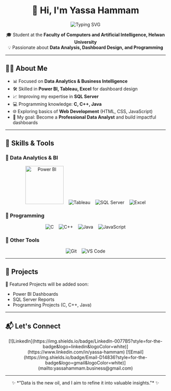<div align="center">

# 👋 Hi, I'm Yassa Hammam  

<!-- Typing Animation - Big & Beautiful -->
<p align="center">
  <img src="https://readme-typing-svg.demolab.com?font=Fira+Code&size=40&pause=800&color=1E90FF&center=true&vCenter=true&width=800&lines=🚀+Data+Analyst;📊+Power+BI+%7C+SQL+Server+%7C+Excel;💻+C+%7C+C%2B%2B+%7C+Java" alt="Typing SVG" />
</p>

🎓 Student at the **Faculty of Computers and Artificial Intelligence, Helwan University**  
💡 Passionate about **Data Analysis, Dashboard Design, and Programming**  

</div>

---

## 🧑‍💻 About Me  
- 📊 Focused on **Data Analytics & Business Intelligence**  
- 🛠 Skilled in **Power BI, Tableau, Excel** for dashboard design  
- 📈 Improving my expertise in **SQL Server**  
- 💻 Programming knowledge: **C, C++, Java**  
- 🌐 Exploring basics of **Web Development** (HTML, CSS, JavaScript)  
- 🎯 My goal: Become a **Professional Data Analyst** and build impactful dashboards  

---

## 🚀 Skills & Tools  

### 🔹 Data Analytics & BI  
<div align="center">
  <!-- Animated Power BI GIF -->
  <img src="https://raw.githubusercontent.com/microsoft/PowerBI-Icons/main/Animated/powerbi.gif" alt="Power BI" width="120" />
  &nbsp;&nbsp;
  <img src="https://img.shields.io/badge/Tableau-E97627?style=for-the-badge&logo=tableau&logoColor=white" alt="Tableau" />
  &nbsp;&nbsp;
  <img src="https://img.shields.io/badge/SQL%20Server-CC2927?style=for-the-badge&logo=microsoftsqlserver&logoColor=white" alt="SQL Server" />
  &nbsp;&nbsp;
  <img src="https://img.shields.io/badge/Excel-217346?style=for-the-badge&logo=microsoftexcel&logoColor=white" alt="Excel" />
</div>

### 🔹 Programming  
<div align="center" style="margin-top:10px;">
  <img src="https://img.shields.io/badge/C-00599C?style=for-the-badge&logo=c&logoColor=white" alt="C" />
  &nbsp;&nbsp;
  <img src="https://img.shields.io/badge/C%2B%2B-00599C?style=for-the-badge&logo=c%2B%2B&logoColor=white" alt="C++" />
  &nbsp;&nbsp;
  <img src="https://img.shields.io/badge/Java-ED8B00?style=for-the-badge&logo=openjdk&logoColor=white" alt="Java" />
  &nbsp;&nbsp;
  <img src="https://img.shields.io/badge/JavaScript-F7DF1E?style=for-the-badge&logo=javascript&logoColor=black" alt="JavaScript" />
</div>

### 🔹 Other Tools  
<div align="center" style="margin-top:10px;">
  <img src="https://img.shields.io/badge/Git-F05032?style=for-the-badge&logo=git&logoColor=white" alt="Git" />
  &nbsp;&nbsp;
  <img src="https://img.shields.io/badge/VS%20Code-007ACC?style=for-the-badge&logo=visualstudiocode&logoColor=white" alt="VS Code" />
</div>

---

## 📂 Projects  
🚀 Featured Projects will be added soon:  
- Power BI Dashboards  
- SQL Server Reports  
- Programming Projects (C, C++, Java)  

---

## 📬 Let's Connect  

<div align="center">
  [![LinkedIn](https://img.shields.io/badge/LinkedIn-0077B5?style=for-the-badge&logo=linkedin&logoColor=white)](https://www.linkedin.com/in/yassa-hammam)  
  [![Email](https://img.shields.io/badge/Email-D14836?style=for-the-badge&logo=gmail&logoColor=white)](mailto:yassahammam.business@gmail.com)  
</div>

---

<div align="center">
✨ *"Data is the new oil, and I aim to refine it into valuable insights."* ✨  
</div>
